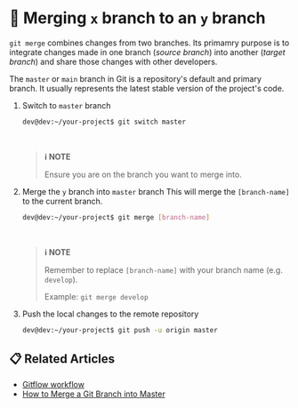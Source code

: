 # 💭 Merging `x` branch to an `y` branch

`git merge` combines changes from two branches. Its primamry purpose is to integrate changes made in one branch (*source branch*) into another (*target branch*) and share those changes with other developers.

The `master` or `main` branch in Git is a repository's default and primary branch. It usually represents the latest stable version of the project's code.

1. Switch to `master` branch

    ```bash
    dev@dev:~/your-project$ git switch master
    ```

    <br />

    > **ℹ️ NOTE**
    >
    > Ensure you are on the branch you want to merge into.

2. Merge the `y` branch into `master` branch
    This will merge the `[branch-name]` to the current branch.

    ```bash
    dev@dev:~/your-project$ git merge [branch-name]
    ```

    <br />

    > **ℹ️ NOTE**
    >
    > Remember to replace `[branch-name]` with your branch name (e.g. `develop`).
    >
    > Example: `git merge develop`

3. Push the local changes to the remote repository

    ```bash
    dev@dev:~/your-project$ git push -u origin master
    ```

## 📋 Related Articles
- [Gitflow workflow](https://www.atlassian.com/git/tutorials/comparing-workflows/gitflow-workflow)
- [How to Merge a Git Branch into Master](https://phoenixnap.com/kb/git-merge-branch-into-master)